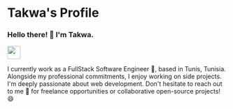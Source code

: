 # Takwa's Profile

### Hello there! 👋 I'm Takwa.
<a href="https://www.linkedin.com/in/takwa-manai/" />
<img width="30" src="https://upload.wikimedia.org/wikipedia/commons/c/ca/LinkedIn_logo_initials.png" >
</a>

I currently work as a FullStack Software Engineer 🔭, based in Tunis, Tunisia. Alongside my professional commitments, I enjoy working on side projects. I'm deeply passionate about web development. Don't hesitate to reach out to me 💬 for freelance opportunities or collaborative open-source projects! 😄


